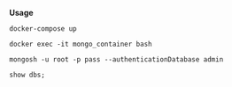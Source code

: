 **Usage**


```
docker-compose up
```

```
docker exec -it mongo_container bash
```

```
mongosh -u root -p pass --authenticationDatabase admin
```

```
show dbs;
```
